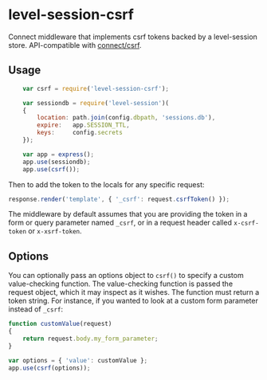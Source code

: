 # level-session-csrf

Connect middleware that implements csrf tokens backed by a level-session store. API-compatible with [connect/csrf](http://www.senchalabs.org/connect/csrf.html).

## Usage

```javascript
	var csrf = require('level-session-csrf');

	var sessiondb = require('level-session')(
	{
		location: path.join(config.dbpath, 'sessions.db'),
		expire:   app.SESSION_TTL,
		keys:     config.secrets
	});

	var app = express();
	app.use(sessiondb);
	app.use(csrf());
```

Then to add the token to the locals for any specific request:

```javascript
response.render('template', { '_csrf': request.csrfToken() });
```

The middleware by default assumes that you are providing the token in a form or query parameter named `_csrf`, or in a request header called `x-csrf-token` or `x-xsrf-token`.

## Options

You can optionally pass an options object to `csrf()` to specify a custom value-checking function. The value-checking function is passed the request object, which it may inspect as it wishes. The function must return a token string. For instance, if you wanted to look at a custom form parameter instead of `_csrf`:

```javascript
function customValue(request)
{
	return request.body.my_form_parameter;
}

var options = { 'value': customValue };
app.use(csrf(options));
```
